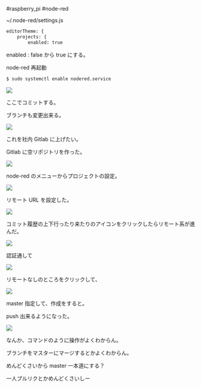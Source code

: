 #raspberry_pi  #node-red 


~/.node-red/settings.js

```bash
editorTheme: {
	projects: {
		enabled: true
```

enabled : false から true にする。

node-red 再起動

```bash
$ sudo systemctl enable nodered.service
```

![](image-kndvckih.png)

ここでコミットする。

ブランチも変更出来る。

![](image-kndvd2kr.png)

これを社内 Gitlab に上げたい。

Gitlab に空リポジトリを作った。

![](image-kndvdfwt.png)

node-red のメニューからプロジェクトの設定。

![](image-kndvdvkr.png)

リモート URL を設定した。

![](image-kndvenpu.png)

コミット履歴の上下行ったり来たりのアイコンをクリックしたらリモート系が進んだ。

![](image-kndvf43a.png)

認証通して

![](image-kndvfno5.png)

リモートなしのところをクリックして、

![](image-kndvgfk3.png)

master 指定して、作成をすると。

push 出来るようになった。

![](image-kndvgw1z.png)

なんか、コマンドのように操作がよくわからん。

ブランチをマスターにマージするとかよくわからん。

めんどくさいから master 一本道にする？

一人プルリクとかめんどくさいしー